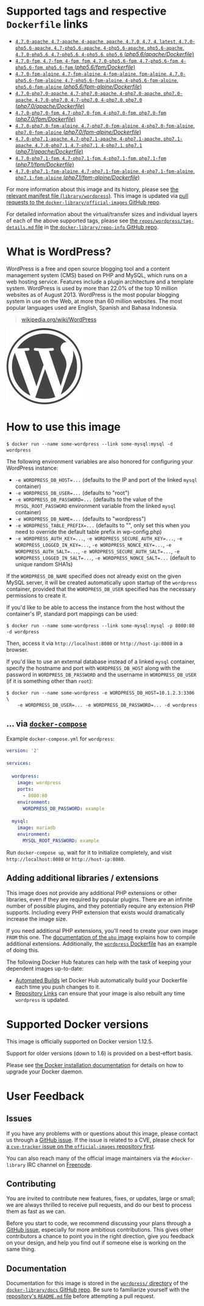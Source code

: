# Supported tags and respective `Dockerfile` links

-	[`4.7.0-apache`, `4.7-apache`, `4-apache`, `apache`, `4.7.0`, `4.7`, `4`, `latest`, `4.7.0-php5.6-apache`, `4.7-php5.6-apache`, `4-php5.6-apache`, `php5.6-apache`, `4.7.0-php5.6`, `4.7-php5.6`, `4-php5.6`, `php5.6` (*php5.6/apache/Dockerfile*)](https://github.com/docker-library/wordpress/blob/637afb53dc03b4af19149a0880e796346f97c137/php5.6/apache/Dockerfile)
-	[`4.7.0-fpm`, `4.7-fpm`, `4-fpm`, `fpm`, `4.7.0-php5.6-fpm`, `4.7-php5.6-fpm`, `4-php5.6-fpm`, `php5.6-fpm` (*php5.6/fpm/Dockerfile*)](https://github.com/docker-library/wordpress/blob/637afb53dc03b4af19149a0880e796346f97c137/php5.6/fpm/Dockerfile)
-	[`4.7.0-fpm-alpine`, `4.7-fpm-alpine`, `4-fpm-alpine`, `fpm-alpine`, `4.7.0-php5.6-fpm-alpine`, `4.7-php5.6-fpm-alpine`, `4-php5.6-fpm-alpine`, `php5.6-fpm-alpine` (*php5.6/fpm-alpine/Dockerfile*)](https://github.com/docker-library/wordpress/blob/637afb53dc03b4af19149a0880e796346f97c137/php5.6/fpm-alpine/Dockerfile)
-	[`4.7.0-php7.0-apache`, `4.7-php7.0-apache`, `4-php7.0-apache`, `php7.0-apache`, `4.7.0-php7.0`, `4.7-php7.0`, `4-php7.0`, `php7.0` (*php7.0/apache/Dockerfile*)](https://github.com/docker-library/wordpress/blob/637afb53dc03b4af19149a0880e796346f97c137/php7.0/apache/Dockerfile)
-	[`4.7.0-php7.0-fpm`, `4.7-php7.0-fpm`, `4-php7.0-fpm`, `php7.0-fpm` (*php7.0/fpm/Dockerfile*)](https://github.com/docker-library/wordpress/blob/637afb53dc03b4af19149a0880e796346f97c137/php7.0/fpm/Dockerfile)
-	[`4.7.0-php7.0-fpm-alpine`, `4.7-php7.0-fpm-alpine`, `4-php7.0-fpm-alpine`, `php7.0-fpm-alpine` (*php7.0/fpm-alpine/Dockerfile*)](https://github.com/docker-library/wordpress/blob/637afb53dc03b4af19149a0880e796346f97c137/php7.0/fpm-alpine/Dockerfile)
-	[`4.7.0-php7.1-apache`, `4.7-php7.1-apache`, `4-php7.1-apache`, `php7.1-apache`, `4.7.0-php7.1`, `4.7-php7.1`, `4-php7.1`, `php7.1` (*php7.1/apache/Dockerfile*)](https://github.com/docker-library/wordpress/blob/f56ccb5de179757eeb043ef5fedea6c3cf4e3bf2/php7.1/apache/Dockerfile)
-	[`4.7.0-php7.1-fpm`, `4.7-php7.1-fpm`, `4-php7.1-fpm`, `php7.1-fpm` (*php7.1/fpm/Dockerfile*)](https://github.com/docker-library/wordpress/blob/f56ccb5de179757eeb043ef5fedea6c3cf4e3bf2/php7.1/fpm/Dockerfile)
-	[`4.7.0-php7.1-fpm-alpine`, `4.7-php7.1-fpm-alpine`, `4-php7.1-fpm-alpine`, `php7.1-fpm-alpine` (*php7.1/fpm-alpine/Dockerfile*)](https://github.com/docker-library/wordpress/blob/f56ccb5de179757eeb043ef5fedea6c3cf4e3bf2/php7.1/fpm-alpine/Dockerfile)

For more information about this image and its history, please see [the relevant manifest file (`library/wordpress`)](https://github.com/docker-library/official-images/blob/master/library/wordpress). This image is updated via [pull requests to the `docker-library/official-images` GitHub repo](https://github.com/docker-library/official-images/pulls?q=label%3Alibrary%2Fwordpress).

For detailed information about the virtual/transfer sizes and individual layers of each of the above supported tags, please see [the `repos/wordpress/tag-details.md` file](https://github.com/docker-library/repo-info/blob/master/repos/wordpress/tag-details.md) in [the `docker-library/repo-info` GitHub repo](https://github.com/docker-library/repo-info).

# What is WordPress?

WordPress is a free and open source blogging tool and a content management system (CMS) based on PHP and MySQL, which runs on a web hosting service. Features include a plugin architecture and a template system. WordPress is used by more than 22.0% of the top 10 million websites as of August 2013. WordPress is the most popular blogging system in use on the Web, at more than 60 million websites. The most popular languages used are English, Spanish and Bahasa Indonesia.

> [wikipedia.org/wiki/WordPress](https://en.wikipedia.org/wiki/WordPress)

![logo](https://raw.githubusercontent.com/docker-library/docs/01c12653951b2fe592c1f93a13b4e289ada0e3a1/wordpress/logo.png)

# How to use this image

```console
$ docker run --name some-wordpress --link some-mysql:mysql -d wordpress
```

The following environment variables are also honored for configuring your WordPress instance:

-	`-e WORDPRESS_DB_HOST=...` (defaults to the IP and port of the linked `mysql` container)
-	`-e WORDPRESS_DB_USER=...` (defaults to "root")
-	`-e WORDPRESS_DB_PASSWORD=...` (defaults to the value of the `MYSQL_ROOT_PASSWORD` environment variable from the linked `mysql` container)
-	`-e WORDPRESS_DB_NAME=...` (defaults to "wordpress")
-	`-e WORDPRESS_TABLE_PREFIX=...` (defaults to "", only set this when you need to override the default table prefix in wp-config.php)
-	`-e WORDPRESS_AUTH_KEY=...`, `-e WORDPRESS_SECURE_AUTH_KEY=...`, `-e WORDPRESS_LOGGED_IN_KEY=...`, `-e WORDPRESS_NONCE_KEY=...`, `-e WORDPRESS_AUTH_SALT=...`, `-e WORDPRESS_SECURE_AUTH_SALT=...`, `-e WORDPRESS_LOGGED_IN_SALT=...`, `-e WORDPRESS_NONCE_SALT=...` (default to unique random SHA1s)

If the `WORDPRESS_DB_NAME` specified does not already exist on the given MySQL server, it will be created automatically upon startup of the `wordpress` container, provided that the `WORDPRESS_DB_USER` specified has the necessary permissions to create it.

If you'd like to be able to access the instance from the host without the container's IP, standard port mappings can be used:

```console
$ docker run --name some-wordpress --link some-mysql:mysql -p 8080:80 -d wordpress
```

Then, access it via `http://localhost:8080` or `http://host-ip:8080` in a browser.

If you'd like to use an external database instead of a linked `mysql` container, specify the hostname and port with `WORDPRESS_DB_HOST` along with the password in `WORDPRESS_DB_PASSWORD` and the username in `WORDPRESS_DB_USER` (if it is something other than `root`):

```console
$ docker run --name some-wordpress -e WORDPRESS_DB_HOST=10.1.2.3:3306 \
    -e WORDPRESS_DB_USER=... -e WORDPRESS_DB_PASSWORD=... -d wordpress
```

## ... via [`docker-compose`](https://github.com/docker/compose)

Example `docker-compose.yml` for `wordpress`:

```yaml
version: '2'

services:

  wordpress:
    image: wordpress
    ports:
      - 8080:80
    environment:
      WORDPRESS_DB_PASSWORD: example

  mysql:
    image: mariadb
    environment:
      MYSQL_ROOT_PASSWORD: example
```

Run `docker-compose up`, wait for it to initialize completely, and visit `http://localhost:8080` or `http://host-ip:8080`.

## Adding additional libraries / extensions

This image does not provide any additional PHP extensions or other libraries, even if they are required by popular plugins. There are an infinite number of possible plugins, and they potentially require any extension PHP supports. Including every PHP extension that exists would dramatically increase the image size.

If you need additional PHP extensions, you'll need to create your own image `FROM` this one. The [documentation of the `php` image](https://github.com/docker-library/docs/blob/master/php/README.md#how-to-install-more-php-extensions) explains how to compile additional extensions. Additionally, the [`wordpress` Dockerfile](https://github.com/docker-library/wordpress/blob/618490d4bdff6c5774b84b717979bfe3d6ba8ad1/apache/Dockerfile#L5-L9) has an example of doing this.

The following Docker Hub features can help with the task of keeping your dependent images up-to-date:

-	[Automated Builds](https://docs.docker.com/docker-hub/builds/) let Docker Hub automatically build your Dockerfile each time you push changes to it.
-	[Repository Links](https://docs.docker.com/docker-hub/builds/#repository-links) can ensure that your image is also rebuilt any time `wordpress` is updated.

# Supported Docker versions

This image is officially supported on Docker version 1.12.5.

Support for older versions (down to 1.6) is provided on a best-effort basis.

Please see [the Docker installation documentation](https://docs.docker.com/installation/) for details on how to upgrade your Docker daemon.

# User Feedback

## Issues

If you have any problems with or questions about this image, please contact us through a [GitHub issue](https://github.com/docker-library/wordpress/issues). If the issue is related to a CVE, please check for [a `cve-tracker` issue on the `official-images` repository first](https://github.com/docker-library/official-images/issues?q=label%3Acve-tracker).

You can also reach many of the official image maintainers via the `#docker-library` IRC channel on [Freenode](https://freenode.net).

## Contributing

You are invited to contribute new features, fixes, or updates, large or small; we are always thrilled to receive pull requests, and do our best to process them as fast as we can.

Before you start to code, we recommend discussing your plans through a [GitHub issue](https://github.com/docker-library/wordpress/issues), especially for more ambitious contributions. This gives other contributors a chance to point you in the right direction, give you feedback on your design, and help you find out if someone else is working on the same thing.

## Documentation

Documentation for this image is stored in the [`wordpress/` directory](https://github.com/docker-library/docs/tree/master/wordpress) of the [`docker-library/docs` GitHub repo](https://github.com/docker-library/docs). Be sure to familiarize yourself with the [repository's `README.md` file](https://github.com/docker-library/docs/blob/master/README.md) before attempting a pull request.
